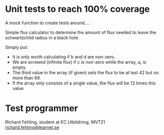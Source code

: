 # Unit tests to reach 100% coverage
A mock function to create tests around....

 Simple flux calculator to determine the amount of flux needed to leave
 the schwartzchild radius in a black hole.
  
 Simply put: 
 - It is only worth calculating if b and d are non-zero.
 - We are screwed (infinite flux) if c is non-zero while the array, a, is empty.
 - The third value in the array (if given) sets the flux to be at lest 42 but no more than 69.
 - If the array only consists of a single value, the flux will be 12 times this value

# Test programmer
Richard Fehling, student at EC Utbildning, MVT21<br/>
richard.fehling@learnet.se